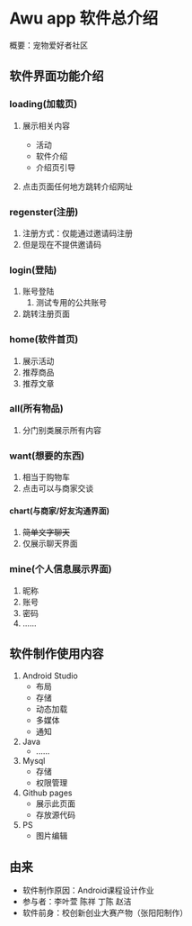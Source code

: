 # Awu app 软件总介绍

概要：宠物爱好者社区

## 软件界面功能介绍

### loading(加载页)

1. 展示相关内容
    - 活动
    - 软件介绍
    - 介绍页引导

1. 点击页面任何地方跳转介绍网址

### regenster(注册)
1. 注册方式：仅能通过邀请码注册
1. 但是现在不提供邀请码

### login(登陆)

1. 账号登陆
    1. 测试专用的公共账号
2. 跳转注册页面

### home(软件首页)

1. 展示活动
1. 推荐商品
1. 推荐文章

### all(所有物品)
1. 分门别类展示所有内容

### want(想要的东西)
1. 相当于购物车
1. 点击可以与商家交谈

#### chart(与商家/好友沟通界面)
1. <del>简单文字聊天</del>
2. 仅展示聊天界面

### mine(个人信息展示界面)

1.  昵称
1.  账号
1.  密码
1.  ......

## 软件制作使用内容
1. Android Studio
    - 布局
    - 存储
    - 动态加载
    - 多媒体
    - 通知
1. Java
    - ......
1. Mysql
    - 存储
    - 权限管理
1. Github pages
    -   展示此页面
    -   存放源代码
1. PS
    - 图片编辑

## 由来
- 软件制作原因：Android课程设计作业
- 参与者：李叶萱 陈祥 丁陈 赵洁  
- 软件前身：校创新创业大赛产物（张阳阳制作）
